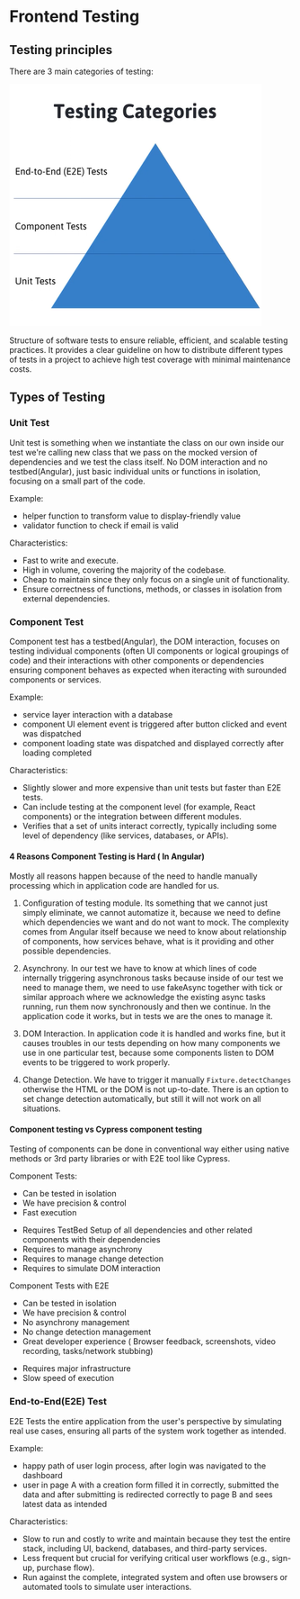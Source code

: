 # Frontend Testing

## Testing principles

There are 3 main categories of testing:

![testing-pyramid](testing-pyramid.png)

Structure of software tests to ensure reliable, efficient, and scalable testing practices.
It provides a clear guideline on how to distribute different types of tests in a project to achieve high test coverage with minimal maintenance costs.

## Types of Testing

### Unit Test

Unit test is something when we instantiate the class on our own inside our test we're calling new class that we pass on the mocked version of dependencies and we test the class itself. No DOM interaction and no testbed(Angular), just basic individual units or functions in isolation, focusing on a small part of the code.

Example:

- helper function to transform value to display-friendly value
- validator function to check if email is valid

Characteristics:

- Fast to write and execute.
- High in volume, covering the majority of the codebase.
- Cheap to maintain since they only focus on a single unit of functionality.
- Ensure correctness of functions, methods, or classes in isolation from external dependencies.

### Component Test

Component test has a testbed(Angular), the DOM interaction, focuses on testing individual components (often UI components or logical groupings of code) and their interactions with other components or dependencies ensuring component behaves as expected when iteracting with surounded components or services.

Example:

- service layer interaction with a database
- component UI element event is triggered after button clicked and event was dispatched
- component loading state was dispatched and displayed correctly after loading completed

Characteristics:

- Slightly slower and more expensive than unit tests but faster than E2E tests.
- Can include testing at the component level (for example, React components) or the integration between different modules.
- Verifies that a set of units interact correctly, typically including some level of dependency (like services, databases, or APIs).

#### 4 Reasons Component Testing is Hard ( In Angular)

Mostly all reasons happen because of the need to handle manually processing which in application code are handled for us.

1. Configuration of testing module.
   Its something that we cannot just simply eliminate, we cannot automatize it, because we need to define which dependencies we want and do not want to mock. The complexity comes from Angular itself because we need to know about relationship of components, how services behave, what is it providing and other possible dependencies.

2. Asynchrony.
   In our test we have to know at which lines of code internally triggering asynchronous tasks because inside of our test we need to manage them, we need to use fakeAsync together with tick or similar approach where we acknowledge the existing async tasks running, run them now synchronously and then we continue.
   In the application code it works, but in tests we are the ones to manage it.

3. DOM Interaction.
   In application code it is handled and works fine, but it causes troubles in our tests depending on how many components we use in one particular test, because some components listen to DOM events to be triggered to work properly.

4. Change Detection.
   We have to trigger it manually `Fixture.detectChanges` otherwise the HTML or the DOM is not up-to-date.
   There is an option to set change detection automatically, but still it will not work on all situations.

#### Component testing vs Cypress component testing

Testing of components can be done in conventional way either using native methods or 3rd party libraries or with E2E tool like Cypress.

Component Tests:

- Can be tested in isolation
- We have precision & control
- Fast execution

* Requires TestBed Setup of all dependencies and other related components with their dependencies
* Requires to manage asynchrony
* Requires to manage change detection
* Requires to simulate DOM interaction

Component Tests with E2E

- Can be tested in isolation
- We have precision & control
- No asynchrony management
- No change detection management
- Great developer experience ( Browser feedback, screenshots, video recording, tasks/network stubbing)

* Requires major infrastructure
* Slow speed of execution

### End-to-End(E2E) Test

E2E Tests the entire application from the user's perspective by simulating real use cases, ensuring all parts of the system work together as intended.

Example:

- happy path of user login process, after login was navigated to the dashboard
- user in page A with a creation form filled it in correctly, submitted the data and after submitting is redirected correctly to page B and sees latest data as intended

Characteristics:

- Slow to run and costly to write and maintain because they test the entire stack, including UI, backend, databases, and third-party services.
- Less frequent but crucial for verifying critical user workflows (e.g., sign-up, purchase flow).
- Run against the complete, integrated system and often use browsers or automated tools to simulate user interactions.
